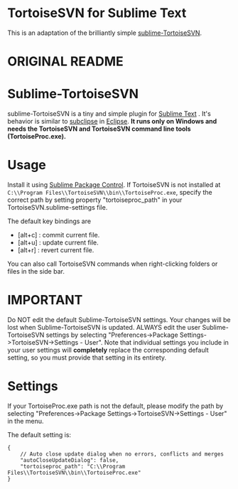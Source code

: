 TortoiseSVN for Sublime Text
=============
This is an adaptation of the brilliantly simple [sublime-TortoiseSVN](https://github.com/dexbol/sublime-TortoiseSVN).


ORIGINAL README
=============

Sublime-TortoiseSVN
=============
sublime-TortoiseSVN is a tiny and simple plugin for [Sublime Text](http://www.sublimetext.com) .
It's behavior is similar to [subclipse](http://subclipse.tigris.org/) in [Eclipse](http://www.eclipse.org/).
**It runs only on Windows and needs the TortoiseSVN and TortoiseSVN command line tools (TortoiseProc.exe).**

Usage
============
Install it using [Sublime Package Control](http://wbond.net/sublime_packages/package_control).
If TortoiseSVN is not installed at `C:\\Program Files\\TortoiseSVN\\bin\\TortoiseProc.exe`, specify the correct path
by setting property "tortoiseproc_path" in your TortoiseSVN.sublime-settings file. 


The default key bindings are 
- [alt+c] : commit current file.
- [alt+u] : update current file.
- [alt+r] : revert current file.

You can also call TortoiseSVN commands when right-clicking folders or files in the side bar.


IMPORTANT
==============

Do NOT edit the default Sublime-TortoiseSVN settings. Your changes will be lost
when Sublime-TortoiseSVN is updated. ALWAYS edit the user Sublime-TortoiseSVN settings
by selecting "Preferences->Package Settings->TortoiseSVN->Settings - User".
Note that individual settings you include in your user settings will **completely**
replace the corresponding default setting, so you must provide that setting in its entirety.

Settings
==============

If your TortoiseProc.exe path is not the default, please modify the path by selecting 
"Preferences->Package Settings->TortoiseSVN->Settings - User" in the menu.

The default setting is:

    {
        // Auto close update dialog when no errors, conflicts and merges
        "autoCloseUpdateDialog": false,
        "tortoiseproc_path": "C:\\Program Files\\TortoiseSVN\\bin\\TortoiseProc.exe"
    }
